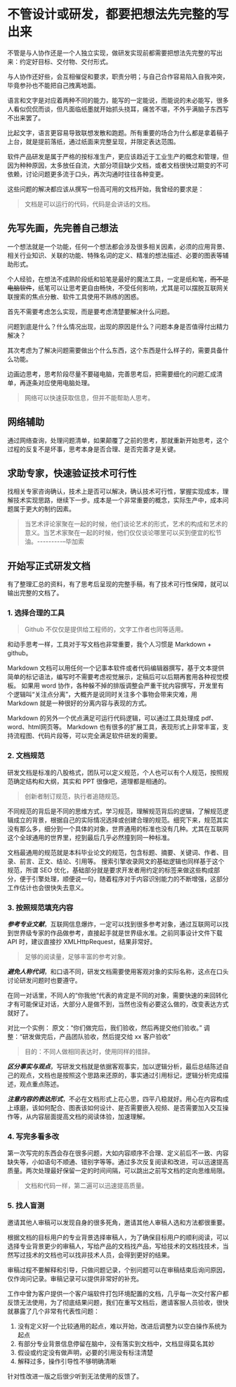 # 不管设计或研发，都要把想法先完整的写出来

不管是与人协作还是一个人独立实现，做研发实现前都需要把想法先完整的写出来：约定好目标、交付物、交付形式。

与人协作还好些，会互相催促和要求，职责分明；与自己合作容易陷入自我冲突，毕竟参孙也不能把自己拽离地面。


语言和文字是对应着两种不同的能力，能写的一定能说，而能说的未必能写，很多人看似侃侃而谈，但凡面临纸墨就开始抓头挠耳，痛苦不堪，不外乎满脑子东西写不出来罢了。

比起文字，语言更容易导致联想发散和跑题。所有重要的场合为什么都是拿着稿子上台，就是提前落纸，通过纸面来完整呈现，并限定表达范围。

软件产品研发是属于严格的按标准生产，更应该趋近于工业生产的概念和管理，但因为种种原因，太多放任自流，大部分项目缺少文档，或者文档很快过期变的不可依赖，讨论问题更多流于口头，再次沟通时往往各种变更。

这些问题的解决都应该从撰写一份高可用的文档开始，我曾经的要求是：

> 文档是可以运行的代码，代码是会讲话的文档。


## 先写先画，先完善自己想法

一个想法就是一个功能，任何一个想法都会涉及很多相关因素，必须的应用背景、相关行业知识、关联的功能、特殊名词的定义、精准的想法描述、必要的图表等辅助形式。

个人经验，在想法不成熟阶段纸和铅笔是最好的魔法工具，一定是纸和笔，<del>而不是电脑软件</del>，纸笔可以让思考更自由畅快，不受任何影响，尤其是可以摆脱互联网关联搜索的焦点分散、软件工具使用不熟练的困惑。

首先不需要考虑怎么实现，而是要考虑清楚要解决什么问题。

问题到底是什么？什么情况出现，出现的原因是什么？问题本身是否值得付出精力解决？

其次考虑为了解决问题需要做出个什么东西，这个东西是什么样子的，需要具备什么功能。

边画边思考，思考阶段尽量不要碰电脑，完善思考后，把需要细化的问题汇成清单，再逐条对应使用电脑处理。

> 网络可以快速获取信息，但并不能帮助人思考。


## 网络辅助

通过网络查询，处理问题清单，如果颠覆了之前的思考，那就重新开始思考，这个过程的反复不是坏事，思考本身是否合理、是否完善才是关键。


## 求助专家，快速验证技术可行性

找相关专家咨询确认，技术上是否可以解决，确认技术可行性，掌握实现成本，理解技术实现思路，继续下一步。成本是一个非常重要的概念，实际生产中，成本问题属于更大的制约因素。

> 当艺术评论家聚在一起的时候，他们谈论艺术的形式，艺术的构成和艺术的意义。当艺术家聚在一起的时候，他们仅仅谈论哪里可以买到便宜的松节油。---------–毕加索



## 开始写正式研发文档

有了整理汇总的资料，有了思考后呈现的完整手稿，有了技术可行性保障，就可以输出完整的文档了。


### 1. 选择合理的工具

> Github 不仅仅是提供给工程师的，文字工作者也同等适用。

和动手思考一样，工具对于写文档也非常重要，我个人习惯是 Markdown + github。

Markdown 文档可以用任何一个记事本软件或者代码编辑器撰写，基于文本提供简单的标记语法，编写时不需要考虑视觉展示，定稿后可以后期再套用各种视觉模板。
如果用 word 协作，各种躲不掉的排版调整会严重干扰内容撰写，开发里有个逻辑叫“关注点分离”，大概齐是说同时关注多个事物会带来灾难，用 Markdown 就是一种很好的分离内容与表现的方式。

Markdown 的另外一个优点满足可运行代码逻辑，可以通过工具处理成 pdf、word、html网页等。
Markdown 也有很多的扩展工具，表现形式上非常丰富，支持流程图、代码片段等，可以完全满足软件研发的需要。

### 2. 文档规范

研发文档是标准的八股格式，团队可以定义规范，个人也可以有个人规范，按照规范确定结构和大纲，其实和 PPT 很像吧，道理都是相通的。

> 创新者制订规范，执行者追随规范。

不同规范的背后是不同的思维方式，学习规范，理解规范背后的逻辑，了解规范逻辑成立的背景，根据自己的实际情况选择或创建合理的规范。细究下来，规范其实没有那么多，细分到一个具体的对象，世界通用的标准也没有几种。尤其在互联网这个全球通用的世界里，挖到最后几乎必然撞到同一种标准。

文档最通用的规范就是本科毕业论文的规范，包含标题、摘要、关键词、作者、目录、前言、正文、结论、引用等。
搜索引擎收录网文的基础逻辑也同样基于这个规范，所谓 SEO 优化，基础部分就是要求开发者用约定的标签来做这些构成部分，便于引擎处理，顺便说一句，随着程序对于内容识别能力的不断增强，这部分工作估计也会很快失去意义。


### 3. 按照规范填充内容

***参考专业文献***，互联网信息爆炸，一定可以找到很多参考对象，通过互联网可以找到世界级专家的作品做参考，直接起手就是世界级水准。之前同事设计文件下载 API 时，建议直接抄 XMLHttpRequest，结果非常好。

> 足够的阅读量，足够丰富的参考对象。


***避免人称代词***，和口语不同，研发文档需要使用客观对象的实际名称，这点在口头讨论研发问题时也要遵守。

在同一对话里，不同人的“你我他“代表的肯定是不同的对象，需要快速的来回转化才有可能保证对话，大部分人是做不到，当然也没有必要这么做的，改变表达方式就好了。

对比一个实例：
原文：“你们做完后，我们验收，然后再提交他们验收。”
调整：“研发做完后，产品团队验收，然后提交给 xx 客户验收”

> 目的：不同人做相同表达时，使用同样的措辞。


***区分事实与观点***，写研发文档就是依据客观事实，加以逻辑分析，最后总结陈述自己的观点，文档也是按照这个思路来还原的，事实通过引用标记，逻辑分析完成描述，观点重点陈述。

***注意内容的表达形式***，不必在文档形式上花心思，四平八稳就好。用心在内容构成上琢磨，该如何配合、图表该如何设计、是否需要嵌入视频、是否需要加入交互操作等，从内容层面提高文档的阅读体验，加速理解。


### 4. 写完多看多改

第一次写完的东西会存在很多问题，大如内容顺序不合理、定义前后不一致、内容缺失等，小如语句不顺通、错别字等等。通过多次反复阅读和改进，可以迅速提高质量。两次处理最好保留一定的时间间隔，可以跳出之前写文档的定向思维局限。

> 文档和代码一样，第二遍可以迅速提高质量。


### 5. 找人盲测

邀请其他人审稿可以发现自身的很多死角，邀请其他人审稿人选和方法都很重要。

根据文档的目标用户的专业背景选择审稿人，为了确保目标用户的顺利阅读，可以选择专业背景更少的审稿人，写给产品的文档找产品，写给技术的文档找技术，当然写过技术的文档也可以找非技术人员，会得到更好的结果。

审稿过程不要解释和引导，只做问题记录，个别问题可以在审稿结束后询问原因，仅作询问记录。审稿记录可以提供非常好的补充。

工作中曾为客户提供一个客户端软件打包环境配置的文档，几乎每一次交付客户都反馈无法使用，为了彻底结果问题，我们在重写文档后，邀请客服人员验收，很快就暴露了几个非常有代表性问题：
1. 没有定义好一个比较通用的起点，难以开始，改进后调整为以空白操作系统为起点
2. 有部分专业背景信息停留在脑中，没有落实到文档中，文档显得莫名其妙
3. 假设或约定没有做声明，必要的引用没有标注清楚
4. 解释过多，操作引导性不够明确清晰

针对性改进一版之后很少听到无法使用的反馈了。